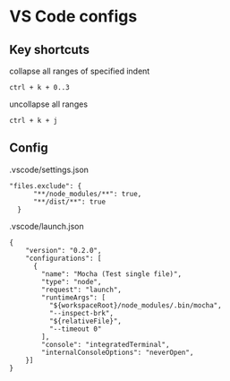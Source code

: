 # VS Code configs

## Key shortcuts

collapse all ranges of specified indent
```
ctrl + k + 0..3
```

uncollapse all ranges
```
ctrl + k + j
```


## Config
.vscode/settings.json
```
"files.exclude": {
      "**/node_modules/**": true,
      "**/dist/**": true
  }
```


.vscode/launch.json
```
{
    "version": "0.2.0",
    "configurations": [
      {
        "name": "Mocha (Test single file)",
        "type": "node",
        "request": "launch",
        "runtimeArgs": [
          "${workspaceRoot}/node_modules/.bin/mocha",
          "--inspect-brk",
          "${relativeFile}",
          "--timeout 0"
        ],
        "console": "integratedTerminal",
        "internalConsoleOptions": "neverOpen",
    }]
}
```
